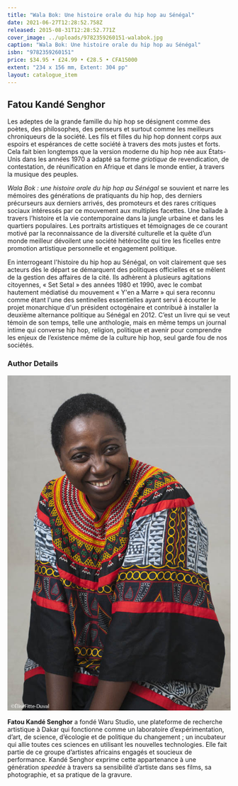 ```yaml
---
title: "Wala Bok: Une histoire orale du hip hop au Sénégal"
date: 2021-06-27T12:28:52.758Z
released: 2015-08-31T12:28:52.771Z
cover_image: ../uploads/9782359260151-walabok.jpg
caption: "Wala Bok: Une histoire orale du hip hop au Sénégal"
isbn: "9782359260151"
price: $34.95 • £24.99 • €28.5 • CFA15000
extent: "234 x 156 mm, Extent: 304 pp"
layout: catalogue_item
---
```

## Fatou Kandé Senghor

Les adeptes de la grande famille du hip hop se désignent comme des poètes, des philosophes, des penseurs et surtout comme les meilleurs chroniqueurs de la société. Les fils et filles du hip hop donnent corps aux espoirs et espérances de cette société à travers des mots justes et forts. Cela fait bien longtemps que la version moderne du hip hop née aux États-Unis dans les années 1970 a adapté sa forme *griotique* de revendication, de contestation, de réunification en Afrique et dans le monde entier, à travers la musique des peuples.

*Wala Bok : une histoire orale du hip hop au Sénégal* se souvient et narre les mémoires des générations de pratiquants du hip hop, des derniers précurseurs aux derniers arrivés, des promoteurs et des rares critiques sociaux intéressés par ce mouvement aux multiples facettes. Une ballade à travers l’histoire et la vie contemporaine dans la jungle urbaine et dans les quartiers populaires. Les portraits artistiques et témoignages de ce courant motivé par la reconnaissance de la diversité culturelle et la quête d’un monde meilleur dévoilent une société hétéroclite qui tire les ficelles entre promotion artistique personnelle et engagement politique.

En interrogeant l'histoire du hip hop au Sénégal, on voit clairement que ses acteurs dès le départ se démarquent des politiques officielles et se mêlent de la gestion des affaires de la cité. Ils adhèrent à plusieurs agitations citoyennes, « Set Setal » des années 1980 et 1990, avec le combat hautement médiatisé du mouvement « Y'en a Marre » qui sera reconnu comme étant l'une des sentinelles essentielles ayant servi à écourter le projet monarchique d'un président octogénaire et contribué à installer la deuxième alternance politique au Sénégal en 2012. C’est un livre qui se veut témoin de son temps, telle une anthologie, mais en même temps un journal intime qui converse hip hop, religion, politique et avenir pour comprendre les enjeux de l’existence même de la culture hip hop, seul garde fou de nos sociétés.

### Author Details

![Fatou Kande Senghor](../uploads/fatou-par-elise-fitte-duval.jpg "Fatou Kande Senghor")

**Fatou Kandé Senghor** a fondé Waru Studio, une plateforme de recherche artistique à Dakar qui fonctionne comme un laboratoire d’expérimentation, d’art, de science, d’écologie et de politique du changement ; un incubateur qui allie toutes ces sciences en utilisant les nouvelles technologies. Elle fait partie de ce groupe d’artistes africains engagés et soucieux de performance. Kandé Senghor exprime cette appartenance à une génération *speedée* à travers sa sensibilité d’artiste dans ses films, sa photographie, et sa pratique de la gravure.